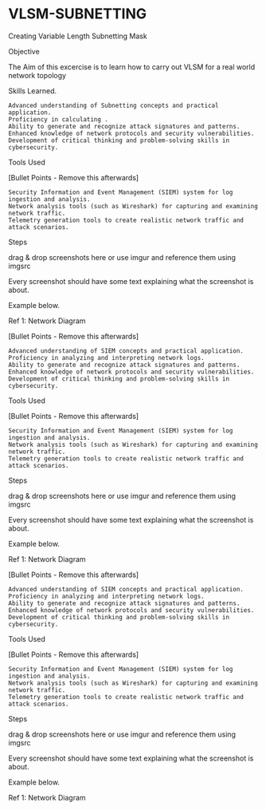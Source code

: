 # VLSM-SUBNETTING
Creating Variable Length Subnetting Mask


Objective

The Aim of this excercise is to learn how to carry out VLSM for a real world network topology


Skills Learned.


    Advanced understanding of Subnetting concepts and practical application.
    Proficiency in calculating .
    Ability to generate and recognize attack signatures and patterns.
    Enhanced knowledge of network protocols and security vulnerabilities.
    Development of critical thinking and problem-solving skills in cybersecurity.

Tools Used

[Bullet Points - Remove this afterwards]

    Security Information and Event Management (SIEM) system for log ingestion and analysis.
    Network analysis tools (such as Wireshark) for capturing and examining network traffic.
    Telemetry generation tools to create realistic network traffic and attack scenarios.

Steps

drag & drop screenshots here or use imgur and reference them using imgsrc

Every screenshot should have some text explaining what the screenshot is about.

Example below.

Ref 1: Network Diagram

[Bullet Points - Remove this afterwards]

    Advanced understanding of SIEM concepts and practical application.
    Proficiency in analyzing and interpreting network logs.
    Ability to generate and recognize attack signatures and patterns.
    Enhanced knowledge of network protocols and security vulnerabilities.
    Development of critical thinking and problem-solving skills in cybersecurity.

Tools Used

[Bullet Points - Remove this afterwards]

    Security Information and Event Management (SIEM) system for log ingestion and analysis.
    Network analysis tools (such as Wireshark) for capturing and examining network traffic.
    Telemetry generation tools to create realistic network traffic and attack scenarios.

Steps

drag & drop screenshots here or use imgur and reference them using imgsrc

Every screenshot should have some text explaining what the screenshot is about.

Example below.

Ref 1: Network Diagram

[Bullet Points - Remove this afterwards]

    Advanced understanding of SIEM concepts and practical application.
    Proficiency in analyzing and interpreting network logs.
    Ability to generate and recognize attack signatures and patterns.
    Enhanced knowledge of network protocols and security vulnerabilities.
    Development of critical thinking and problem-solving skills in cybersecurity.

Tools Used

[Bullet Points - Remove this afterwards]

    Security Information and Event Management (SIEM) system for log ingestion and analysis.
    Network analysis tools (such as Wireshark) for capturing and examining network traffic.
    Telemetry generation tools to create realistic network traffic and attack scenarios.

Steps

drag & drop screenshots here or use imgur and reference them using imgsrc

Every screenshot should have some text explaining what the screenshot is about.

Example below.

Ref 1: Network Diagram
